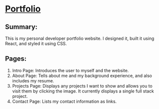 # [Portfolio](http://www.colinweaverportfolio.com)

## Summary:
This is my personal developer portfolio website. I designed it, built it using React, and styled it using CSS. 

## Pages:
1. Intro Page: Introduces the user to myself and the website. 
1. About Page: Tells about me and my background experience, and also includes my resume. 
1. Projects Page: Displays any projects I want to show and allows you to visit them by clicking the image. It currently displays a single full stack project. 
1. Contact Page: Lists my contact information as links. 
